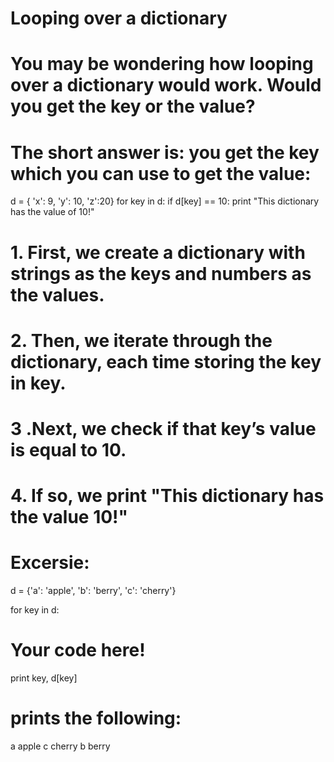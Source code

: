 # Looping over a dictionary

# You may be wondering how looping over a dictionary would work. Would you get the key or the value?

# The short answer is: you get the key which you can use to get the value: 

  d = { 'x': 9, 'y': 10, 'z':20}
  for key in d:
    if d[key] == 10:
     print "This dictionary has the value of 10!"
 

# 1. First, we create a dictionary with strings as the keys and numbers as the values. 
# 2. Then, we iterate through the dictionary, each time storing the key in key.
# 3 .Next, we check if that key’s value is equal to 10.
# 4. If so, we print "This dictionary has the value 10!"

     
     
 # Excersie:
 
 
 d = {'a': 'apple', 'b': 'berry', 'c': 'cherry'}

for key in d:
  # Your code here!
  print key, d[key]
  
  # prints the following:
  
  a apple 
  c cherry 
  b berry 
